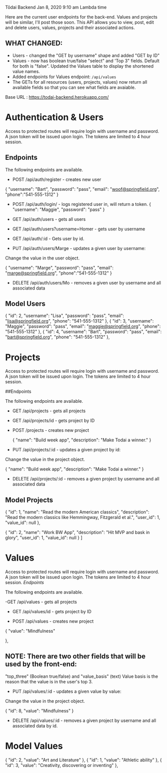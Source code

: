 Tōdai Backend					Jan 8, 2020 9:10 am Lambda time

Here are the current user endpoints for the back-end.  Values and projects will be similar, I'll post those soon. This API allows you to view, post, edit and delete users, values, projects and their associated actions.

## WHAT CHANGED:
* Users - changed the "GET by username" shape and added "GET by ID"
* Values - now has boolean true/false "select" and 'Top 3" fields. Default for both is "false". Updated the Values table to display the shortened value names.
* Added endpoints for Values  endpoint:  `/api/values`
* The GETs for all resources (users, projects, values) now return all available fields so that you can see what fields are avaiable.


 
 
Base URL : https://todai-backend.herokuapp.com/
 
# Authentication & Users
Access to protected routes will require login with username and password. A json token will be issued upon login. The tokens are limited to 4 hour session.

## Endpoints
 
The following endpoints are available.
 
  - POST    /api/auth/register - creates new user

 {
"username": "Bart",
"password": "pass",
"email": "woof@springfield.org",
"phone":"541-555-1312"
 }
 
 - POST  /api/auth/login/ - logs registered user in, will return a token.
 {
"username": "Maggie",
"password": "pass"
 }
 
- GET /api/auth/users - gets all users
 
- GET /api/auth/users?username=Homer  - gets user by username

- GET /api/auth/:id - Gets user by id.
 
- PUT /api/auth/users/Marge  - updates a given user by username:

Change the value in the user object.

 {
"username": "Marge",
"password": "pass",
"email": "marge@springfield.org",
"phone":"541-555-1312"
 }
 
- DELETE /api/auth/users/Mo - removes a given user by username and all associated data

## Model Users

  {
    "id": 2,
    "username": "Lisa",
    "password": "pass",
    "email": "lisa@springfield.org",
    "phone": "541-555-1312"
  },
  {
    "id": 3,
    "username": "Maggie",
    "password": "pass",
    "email": "maggie@springfield.org",
    "phone": "541-555-1312"
  },
  {
    "id": 4,
    "username": "Bart",
    "password": "pass",
    "email": "bart@springfield.org",
    "phone": "541-555-1312"
  },

# Projects
Access to protected routes will require login with username and password. A json token will be issued upon login. The tokens are limited to 4 hour session.

##Endpoints
 
The following endpoints are available.
 
- GET /api/projects - gets all projects
 
- GET /api/projects/id - gets project by ID

- POST    /projects - creates new project
    
    {
    "name": "Build week app",
    "description": "Make Todai a winner."
    }
    
- PUT /api/projects/:id  - updates a given project by id:

Change the value in the project object.

 {
    "name": "Build week app",
    "description": "Make Todai a winner."
 }
 
- DELETE  /api/projects/:id - removes a given project by username and all associated data

## Model Projects

  {
    "id": 1,
    "name": "Read the modern American classics",
    "description": "Read the modern classics like Hemmingway, Fitzgerald et al.",
    "user_id": 1,
    "value_id": null
  },


  {
    "id": 2,
    "name": "Work BW App",
    "description": "Hit MVP and bask in glory",
    "user_id": 1,
    "value_id": null
  }
]


# Values
Access to protected routes will require login with username and password. A json token will be issued upon login. The tokens are limited to 4 hour session.
*Endpoints*
 
The following endpoints are available.
 
 -GET /api/values - gets all projects
 
- GET /api/values/id - gets project by ID

 - POST  /api/values - creates new project
    
  {
    "value": "Mindfulness"

  },

## NOTE:  There are two other fields that will be used by the front-end:
  "top_three" (Boolean true/false) and "value_basis"  (text)  Value basis is the reason that the value is in the user's top 3. 
 
- PUT /api/values/:id  - updates a given value by value:

Change the value in the project object.

 {
    "id": 8,
    "value": "Mindfulness"
  }
 
- DELETE /api/values/:id - removes a given project by username and all associated data by id.

# Model Values

 {
    "id": 2,
    "value": "Art and Literature"
  },
  {
    "id": 1,
    "value": "Athletic ability"
  },
  {
    "id": 3,
    "value": "Creativity, discovering or inventing"
  },